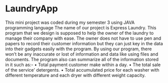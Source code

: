 # LaundryApp
This mini project was coded during my semester 3 using JAVA programming language
The name of our project is Express Laundry. 
This program that we design is supposed to help the owner of the laundry to manage their company with ease. 
The owner does not have to use pen and papers to record their customer information but they can just key in the data into their gadgets easily with the program. 
By using our program, there won’t be any inaccurate or lost of information and data like using files and documents. 
The program also can summarize all of the information stored in it such as:-
• Total payment customer make within a day.
• The total sale of the service' detergents.
• Total accumulated price for each washer with different temperature and each dryer with different weight capacity.

